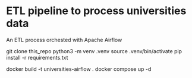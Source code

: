 # ETL pipeline to process universities data

An ETL process orchested with Apache Airflow

git clone this_repo
python3 -m venv .venv
source .venv/bin/activate
pip install -r requirements.txt

docker build -t universities-airflow .
docker compose up -d